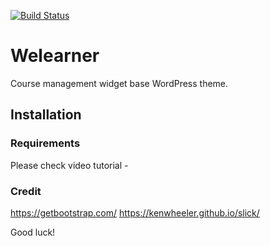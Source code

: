 [![Build Status](https://travis-ci.org/Automattic/_s.svg?branch=master)](https://travis-ci.org/Automattic/_s)

Welearner
===

Course management widget base WordPress theme.

Installation
---------------

### Requirements

Please check video tutorial -


### Credit

https://getbootstrap.com/
https://kenwheeler.github.io/slick/

Good luck!
